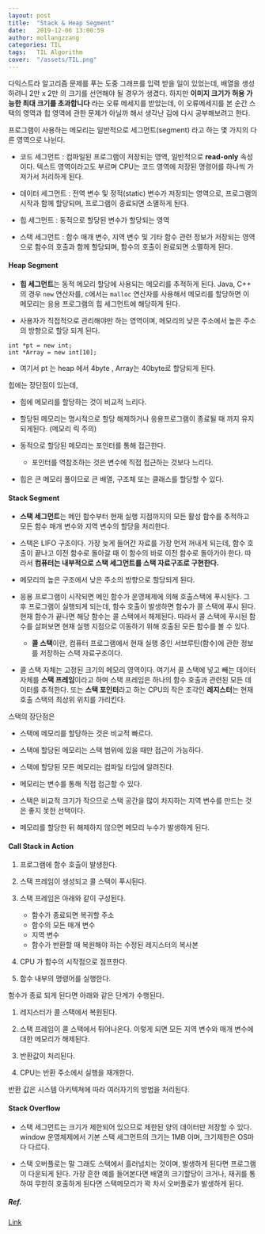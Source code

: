 ```yaml
---
layout: post
title:  "Stack & Heap Segment"
date:   2019-12-06 13:00:59
author: mollangzzang
categories: TIL
tags:	TIL Algorithm
cover:  "/assets/TIL.png"
---
```


다익스트라 알고리즘 문제를 푸는 도중 그래프를 입력 받을 일이 있었는데, 배열을 생성하려니 2만 x 2만 의 크기를 선언해야 될 경우가 생겼다. 하지만 **이미지 크기가 허용 가능한 최대 크기를 초과합니다** 라는 오류 메세지를 받았는데, 이 오류메세지를 본 순간 스택의 영역과 힙 영역에 관한 문제가 아닐까 해서 생각난 김에 다시 공부해보려고 한다.

프로그램이 사용하는 메모리는 일반적으로 세그먼트(segment) 라고 하는 몇 가지의 다른 영역으로 나뉜다.

- 코드 세그먼트 : 컴파일된 프로그램이 저장되는 영역, 일반적으로 **read-only** 속성이다. 텍스트 영역이라고도 부르며 CPU는 코드 영역에 저장된 명령어를 하나씩 가져가서 처리하게 된다.

- 데이터 세그먼트 : 전역 변수 및 정적(static) 변수가 저장되는 영역으로, 프로그램의 시작과 함께 할당되며, 프로그램이 종료되면 소멸하게 된다.

- 힙 세그먼트 : 동적으로 할당된 변수가 할당되는 영역

- 스택 세그먼트 : 함수 매개 변수, 지역 변수 및 기타 함수 관련 정보가 저장되는 영역으로 함수의 호출과 함께 할당되며, 함수의 호출이 완료되면 소멸하게 된다.

#### Heap Segment

- **힙 세그먼트**는 동적 메모리 할당에 사용되는 메모리를 추적하게 된다. Java, C++ 의 경우 `new` 연산자를, c에서는 `malloc` 연산자를 사용해서 메모리를 할당하면 이 메모리는 응용 프로그램의 힙 세그먼트에 해당하게 된다.

- 사용자가 직접적으로 관리해야만 하는 영역이며, 메모리의 낮은 주소에서 높은 주소의 방향으로 할당 되게 된다.

```
int *pt = new int;
int *Array = new int[10];
```

- 여기서 pt 는 heap 에서 4byte , Array는 40byte로 할당되게 된다.

힙에는 장단점이 있는데, 

- 힙에 메모리를 할당하는 것이 비교적 느리다.

- 할당된 메모리는 명시적으로 할당 해제하거나 응용프로그램이 종료될 때 까지 유지되게된다. (메모리 릭 주의)

- 동적으로 할당된 메모리는 포인터를 통해 접근한다.
    - 포인터를 역참조하는 것은 변수에 직접 접근하는 것보다 느리다.

- 힙은 큰 메모리 풀이므로 큰 배열, 구조체 또는 클래스를 할당할 수 있다.

#### Stack Segment

- **스택 세그먼트**는 메인 함수부터 현재 실행 지점까지의 모든 활성 함수를 추적하고 모든 함수 매개 변수와 지역 변수의 할당을 처리한다.

- 스택은 LIFO 구조이다. 가장 늦게 들어간 자료를 가장 먼저 꺼내게 되는데, 함수 호출이 끝나고 이전 함수로 돌아갈 때 이 함수의 바로 이전 함수로 돌아가야 한다. 따라서 **컴퓨터는 내부적으로 스택 세그먼트를 스택 자료구조로 구현한다.**

- 메모리의 높은 구조에서 낮은 주소의 방향으로 할당되게 된다.

- 응용 프로그램이 시작되면 메인 함수가 운영체제에 의해 호출스택에 푸시된다. 그 후 프로그램이 실행되게 되는데, 함수 호출이 발생하면 함수가 콜 스택에 푸시 된다. 현재 함수가 끝나면 해당 함수는 콜 스택에서 해제된다. 따라서 콜 스택에 푸시된 함수를 살펴보면 현재 실행 지점으로 이동하기 위해 호출된 모든 함수를 볼 수 있다.

    - **콜 스택**이란, 컴퓨터 프로그램에서 현재 실행 중인 서브루틴(함수)에 관한 정보를 저장하는 스택 자료구조이다.

- 콜 스택 자체는 고정된 크기의 메모리 영역이다. 여기서 콜 스택에 넣고 빼는 데이터 자체를 **스택 프레임**이라고 하며 스택 프레임은 하나의 함수 호출과 관련된 모든 데이터를 추적한다. 또는 **스택 포인터**라고 하는 CPU의 작은 조각인 **레지스터**는 현재 호출 스택의 최상위 위치를 가리킨다.

스택의 장단점은

- 스택에 메모리를 할당하는 것은 비교적 빠르다.

- 스택에 할당된 메모리는 스택 범위에 있을 때만 접근이 가능하다.

- 스택에 할당된 모든 메모리는 컴파일 타임에 알려진다.

- 메모리는 변수를 통해 직접 접근할 수 있다.

- 스택은 비교적 크기가 작으므로 스택 공간을 많이 차지하는 지역 변수를 만드는 것은 좋지 못한 선택이다.

- 메모리를 할당한 뒤 해제하지 않으면 메모리 누수가 발생하게 된다.

#### Call Stack in Action

1. 프로그램에 함수 호출이 발생한다.

2. 스택 프레임이 생성되고 콜 스택이 푸시된다.

3. 스택 프레임은 아래와 같이 구성된다.
    - 함수가 종료되면 복귀할 주소
    - 함수의 모든 매개 변수
    - 지역 변수
    - 함수가 반환할 때 복원해야 하는 수정된 레지스터의 복사본

4. CPU 가 함수의 시작점으로 점프한다.

5. 함수 내부의 명령어를 실행한다.

함수가 종료 되게 된다면 아래와 같은 단계가 수행된다.

1. 레지스터가 콜 스택에서 복원된다.

2. 스택 프레임이 콜 스택에서 튀어나온다. 이렇게 되면 모든 지역 변수와 매개 변수에 대한 메모리가 해제된다.

3. 반환값이 처리된다.

4. CPU는 반환 주소에서 실행을 재개한다.

반환 값은 시스템 아키텍쳐에 따라 여러자기의 방법을 처리된다.

#### Stack Overflow

- 스택 세그먼트는 크기가 제한되어 있으므로 제한된 양의 데이터만 저장할 수 있다. window 운영체제에서 기본 스택 세그먼트의 크기는 1MB 이며, 크기제한은 OS마다 다르다.

- 스택 오버플로는 말 그래도 스택에서 흘러넘치는 것이며, 발생하게 된다면 프로그램이 다운되게 된다. 가장 흔한 예를 들어본다면 배열의 크기할당이 크거나, 재귀를 통하여 무한히 호출하게 된다면 스택메모리가 꽉 차서 오버플로가 발생하게 된다.

##### Ref.
[Link](https://boycoding.tistory.com/235)
